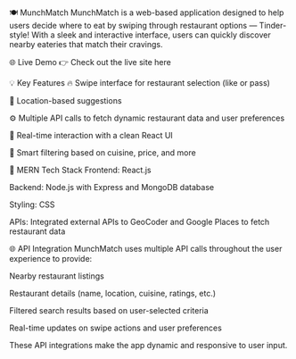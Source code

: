 🍽️ MunchMatch
MunchMatch is a web-based application designed to help users decide where to eat by swiping through restaurant options — Tinder-style! With a sleek and interactive interface, users can quickly discover nearby eateries that match their cravings.

🌐 Live Demo
👉 Check out the live site here

💡 Key Features
🔥 Swipe interface for restaurant selection (like or pass)

📍 Location-based suggestions

⚙️ Multiple API calls to fetch dynamic restaurant data and user preferences

💬 Real-time interaction with a clean React UI

🧠 Smart filtering based on cuisine, price, and more

🧰 MERN Tech Stack
Frontend: React.js

Backend: Node.js with Express and MongoDB database

Styling: CSS

APIs: Integrated external APIs to GeoCoder and Google Places to fetch restaurant data

🌐 API Integration
MunchMatch uses multiple API calls throughout the user experience to provide:

Nearby restaurant listings

Restaurant details (name, location, cuisine, ratings, etc.)

Filtered search results based on user-selected criteria

Real-time updates on swipe actions and user preferences

These API integrations make the app dynamic and responsive to user input.
